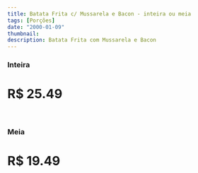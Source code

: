 ```yaml
---
title: Batata Frita c/ Mussarela e Bacon - inteira ou meia
tags: [Porções]
date: "2000-01-09"
thumbnail:
description: Batata Frita com Mussarela e Bacon
---
```


<h3 id="unordered">
<strong>
<strong>Inteira</strong>
</strong>
</h3>

# R$ 25.49

<br/>

<h3>
<strong>
<strong>Meia</strong>
</strong>
</h3>

# R$ 19.49
